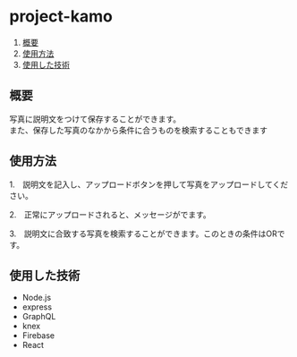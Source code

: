 # project-kamo 

1. [概要](#概要)
2. [使用方法](#使用方法)
3. [使用した技術](#使用した技術)

## 概要 

写真に説明文をつけて保存することができます。　</br>
また、保存した写真のなかから条件に合うものを検索することもできます

## 使用方法
1.　説明文を記入し、アップロードボタンを押して写真をアップロードしてください。

2.　正常にアップロードされると、メッセージがでます。


3.　説明文に合致する写真を検索することができます。このときの条件はORです。



## 使用した技術
- Node.js
- express
- GraphQL
- knex
- Firebase
- React
